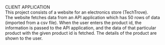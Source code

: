CLIENT APPLICATION <br>
This project consists of a website for an electronics store (TechTrove). <br>
The website fetches data from an API application which has 50 rows of data (imported from a csv file). When the user enters the product id, the information is passed to the API application, and the data of that particular product with the given product id is fetched. The details of the product are shown to the user.

